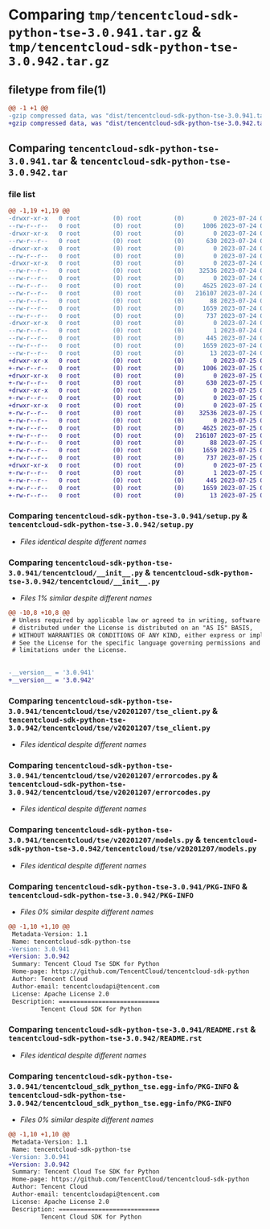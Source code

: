 # Comparing `tmp/tencentcloud-sdk-python-tse-3.0.941.tar.gz` & `tmp/tencentcloud-sdk-python-tse-3.0.942.tar.gz`

## filetype from file(1)

```diff
@@ -1 +1 @@
-gzip compressed data, was "dist/tencentcloud-sdk-python-tse-3.0.941.tar", last modified: Mon Jul 24 00:47:13 2023, max compression
+gzip compressed data, was "dist/tencentcloud-sdk-python-tse-3.0.942.tar", last modified: Tue Jul 25 04:29:02 2023, max compression
```

## Comparing `tencentcloud-sdk-python-tse-3.0.941.tar` & `tencentcloud-sdk-python-tse-3.0.942.tar`

### file list

```diff
@@ -1,19 +1,19 @@
-drwxr-xr-x   0 root         (0) root         (0)        0 2023-07-24 00:47:13.000000 tencentcloud-sdk-python-tse-3.0.941/
--rw-r--r--   0 root         (0) root         (0)     1006 2023-07-24 00:47:12.000000 tencentcloud-sdk-python-tse-3.0.941/setup.py
-drwxr-xr-x   0 root         (0) root         (0)        0 2023-07-24 00:47:13.000000 tencentcloud-sdk-python-tse-3.0.941/tencentcloud/
--rw-r--r--   0 root         (0) root         (0)      630 2023-07-24 00:47:12.000000 tencentcloud-sdk-python-tse-3.0.941/tencentcloud/__init__.py
-drwxr-xr-x   0 root         (0) root         (0)        0 2023-07-24 00:47:13.000000 tencentcloud-sdk-python-tse-3.0.941/tencentcloud/tse/
--rw-r--r--   0 root         (0) root         (0)        0 2023-07-24 00:47:12.000000 tencentcloud-sdk-python-tse-3.0.941/tencentcloud/tse/__init__.py
-drwxr-xr-x   0 root         (0) root         (0)        0 2023-07-24 00:47:13.000000 tencentcloud-sdk-python-tse-3.0.941/tencentcloud/tse/v20201207/
--rw-r--r--   0 root         (0) root         (0)    32536 2023-07-24 00:47:12.000000 tencentcloud-sdk-python-tse-3.0.941/tencentcloud/tse/v20201207/tse_client.py
--rw-r--r--   0 root         (0) root         (0)        0 2023-07-24 00:47:12.000000 tencentcloud-sdk-python-tse-3.0.941/tencentcloud/tse/v20201207/__init__.py
--rw-r--r--   0 root         (0) root         (0)     4625 2023-07-24 00:47:12.000000 tencentcloud-sdk-python-tse-3.0.941/tencentcloud/tse/v20201207/errorcodes.py
--rw-r--r--   0 root         (0) root         (0)   216107 2023-07-24 00:47:12.000000 tencentcloud-sdk-python-tse-3.0.941/tencentcloud/tse/v20201207/models.py
--rw-r--r--   0 root         (0) root         (0)       88 2023-07-24 00:47:13.000000 tencentcloud-sdk-python-tse-3.0.941/setup.cfg
--rw-r--r--   0 root         (0) root         (0)     1659 2023-07-24 00:47:13.000000 tencentcloud-sdk-python-tse-3.0.941/PKG-INFO
--rw-r--r--   0 root         (0) root         (0)      737 2023-07-24 00:47:12.000000 tencentcloud-sdk-python-tse-3.0.941/README.rst
-drwxr-xr-x   0 root         (0) root         (0)        0 2023-07-24 00:47:13.000000 tencentcloud-sdk-python-tse-3.0.941/tencentcloud_sdk_python_tse.egg-info/
--rw-r--r--   0 root         (0) root         (0)        1 2023-07-24 00:47:13.000000 tencentcloud-sdk-python-tse-3.0.941/tencentcloud_sdk_python_tse.egg-info/dependency_links.txt
--rw-r--r--   0 root         (0) root         (0)      445 2023-07-24 00:47:13.000000 tencentcloud-sdk-python-tse-3.0.941/tencentcloud_sdk_python_tse.egg-info/SOURCES.txt
--rw-r--r--   0 root         (0) root         (0)     1659 2023-07-24 00:47:13.000000 tencentcloud-sdk-python-tse-3.0.941/tencentcloud_sdk_python_tse.egg-info/PKG-INFO
--rw-r--r--   0 root         (0) root         (0)       13 2023-07-24 00:47:13.000000 tencentcloud-sdk-python-tse-3.0.941/tencentcloud_sdk_python_tse.egg-info/top_level.txt
+drwxr-xr-x   0 root         (0) root         (0)        0 2023-07-25 04:29:02.000000 tencentcloud-sdk-python-tse-3.0.942/
+-rw-r--r--   0 root         (0) root         (0)     1006 2023-07-25 04:29:02.000000 tencentcloud-sdk-python-tse-3.0.942/setup.py
+drwxr-xr-x   0 root         (0) root         (0)        0 2023-07-25 04:29:02.000000 tencentcloud-sdk-python-tse-3.0.942/tencentcloud/
+-rw-r--r--   0 root         (0) root         (0)      630 2023-07-25 04:29:02.000000 tencentcloud-sdk-python-tse-3.0.942/tencentcloud/__init__.py
+drwxr-xr-x   0 root         (0) root         (0)        0 2023-07-25 04:29:02.000000 tencentcloud-sdk-python-tse-3.0.942/tencentcloud/tse/
+-rw-r--r--   0 root         (0) root         (0)        0 2023-07-25 04:29:02.000000 tencentcloud-sdk-python-tse-3.0.942/tencentcloud/tse/__init__.py
+drwxr-xr-x   0 root         (0) root         (0)        0 2023-07-25 04:29:02.000000 tencentcloud-sdk-python-tse-3.0.942/tencentcloud/tse/v20201207/
+-rw-r--r--   0 root         (0) root         (0)    32536 2023-07-25 04:29:02.000000 tencentcloud-sdk-python-tse-3.0.942/tencentcloud/tse/v20201207/tse_client.py
+-rw-r--r--   0 root         (0) root         (0)        0 2023-07-25 04:29:02.000000 tencentcloud-sdk-python-tse-3.0.942/tencentcloud/tse/v20201207/__init__.py
+-rw-r--r--   0 root         (0) root         (0)     4625 2023-07-25 04:29:02.000000 tencentcloud-sdk-python-tse-3.0.942/tencentcloud/tse/v20201207/errorcodes.py
+-rw-r--r--   0 root         (0) root         (0)   216107 2023-07-25 04:29:02.000000 tencentcloud-sdk-python-tse-3.0.942/tencentcloud/tse/v20201207/models.py
+-rw-r--r--   0 root         (0) root         (0)       88 2023-07-25 04:29:02.000000 tencentcloud-sdk-python-tse-3.0.942/setup.cfg
+-rw-r--r--   0 root         (0) root         (0)     1659 2023-07-25 04:29:02.000000 tencentcloud-sdk-python-tse-3.0.942/PKG-INFO
+-rw-r--r--   0 root         (0) root         (0)      737 2023-07-25 04:29:02.000000 tencentcloud-sdk-python-tse-3.0.942/README.rst
+drwxr-xr-x   0 root         (0) root         (0)        0 2023-07-25 04:29:02.000000 tencentcloud-sdk-python-tse-3.0.942/tencentcloud_sdk_python_tse.egg-info/
+-rw-r--r--   0 root         (0) root         (0)        1 2023-07-25 04:29:02.000000 tencentcloud-sdk-python-tse-3.0.942/tencentcloud_sdk_python_tse.egg-info/dependency_links.txt
+-rw-r--r--   0 root         (0) root         (0)      445 2023-07-25 04:29:02.000000 tencentcloud-sdk-python-tse-3.0.942/tencentcloud_sdk_python_tse.egg-info/SOURCES.txt
+-rw-r--r--   0 root         (0) root         (0)     1659 2023-07-25 04:29:02.000000 tencentcloud-sdk-python-tse-3.0.942/tencentcloud_sdk_python_tse.egg-info/PKG-INFO
+-rw-r--r--   0 root         (0) root         (0)       13 2023-07-25 04:29:02.000000 tencentcloud-sdk-python-tse-3.0.942/tencentcloud_sdk_python_tse.egg-info/top_level.txt
```

### Comparing `tencentcloud-sdk-python-tse-3.0.941/setup.py` & `tencentcloud-sdk-python-tse-3.0.942/setup.py`

 * *Files identical despite different names*

### Comparing `tencentcloud-sdk-python-tse-3.0.941/tencentcloud/__init__.py` & `tencentcloud-sdk-python-tse-3.0.942/tencentcloud/__init__.py`

 * *Files 1% similar despite different names*

```diff
@@ -10,8 +10,8 @@
 # Unless required by applicable law or agreed to in writing, software
 # distributed under the License is distributed on an "AS IS" BASIS,
 # WITHOUT WARRANTIES OR CONDITIONS OF ANY KIND, either express or implied.
 # See the License for the specific language governing permissions and
 # limitations under the License.
 
 
-__version__ = '3.0.941'
+__version__ = '3.0.942'
```

### Comparing `tencentcloud-sdk-python-tse-3.0.941/tencentcloud/tse/v20201207/tse_client.py` & `tencentcloud-sdk-python-tse-3.0.942/tencentcloud/tse/v20201207/tse_client.py`

 * *Files identical despite different names*

### Comparing `tencentcloud-sdk-python-tse-3.0.941/tencentcloud/tse/v20201207/errorcodes.py` & `tencentcloud-sdk-python-tse-3.0.942/tencentcloud/tse/v20201207/errorcodes.py`

 * *Files identical despite different names*

### Comparing `tencentcloud-sdk-python-tse-3.0.941/tencentcloud/tse/v20201207/models.py` & `tencentcloud-sdk-python-tse-3.0.942/tencentcloud/tse/v20201207/models.py`

 * *Files identical despite different names*

### Comparing `tencentcloud-sdk-python-tse-3.0.941/PKG-INFO` & `tencentcloud-sdk-python-tse-3.0.942/PKG-INFO`

 * *Files 0% similar despite different names*

```diff
@@ -1,10 +1,10 @@
 Metadata-Version: 1.1
 Name: tencentcloud-sdk-python-tse
-Version: 3.0.941
+Version: 3.0.942
 Summary: Tencent Cloud Tse SDK for Python
 Home-page: https://github.com/TencentCloud/tencentcloud-sdk-python
 Author: Tencent Cloud
 Author-email: tencentcloudapi@tencent.com
 License: Apache License 2.0
 Description: ============================
         Tencent Cloud SDK for Python
```

### Comparing `tencentcloud-sdk-python-tse-3.0.941/README.rst` & `tencentcloud-sdk-python-tse-3.0.942/README.rst`

 * *Files identical despite different names*

### Comparing `tencentcloud-sdk-python-tse-3.0.941/tencentcloud_sdk_python_tse.egg-info/PKG-INFO` & `tencentcloud-sdk-python-tse-3.0.942/tencentcloud_sdk_python_tse.egg-info/PKG-INFO`

 * *Files 0% similar despite different names*

```diff
@@ -1,10 +1,10 @@
 Metadata-Version: 1.1
 Name: tencentcloud-sdk-python-tse
-Version: 3.0.941
+Version: 3.0.942
 Summary: Tencent Cloud Tse SDK for Python
 Home-page: https://github.com/TencentCloud/tencentcloud-sdk-python
 Author: Tencent Cloud
 Author-email: tencentcloudapi@tencent.com
 License: Apache License 2.0
 Description: ============================
         Tencent Cloud SDK for Python
```

